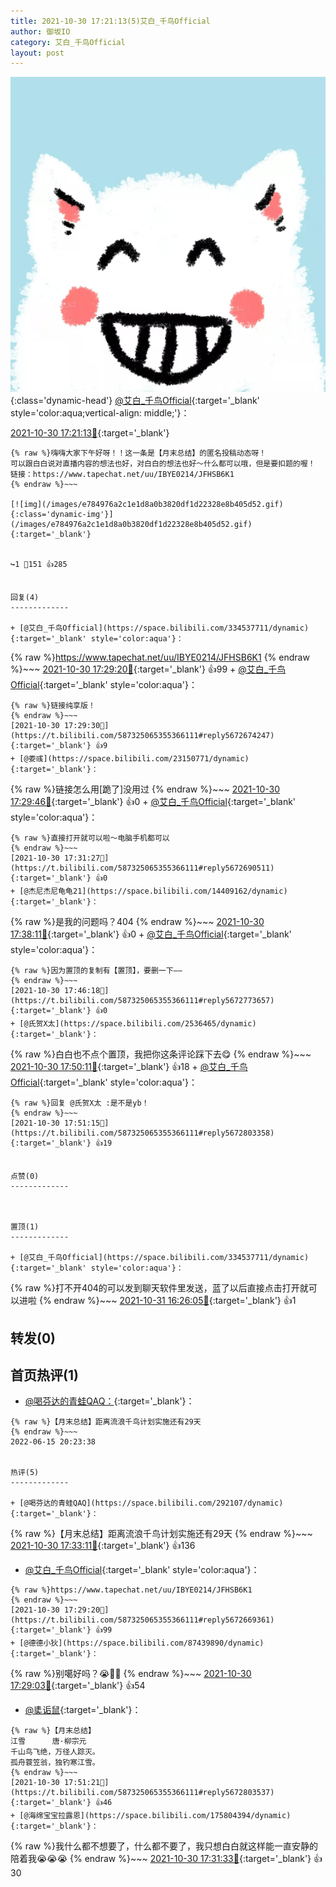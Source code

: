 ```yaml
---
title: 2021-10-30 17:21:13(5)艾白_千鸟Official
author: 御坂IO
category: 艾白_千鸟Official
layout: post
---
```


![img](/images/9ae8b9445fd0665cc014d9080156a45271be73c6.jpg){:class='dynamic-head'}
[@艾白_千鸟Official](https://space.bilibili.com/334537711/dynamic){:target='_blank' style='color:aqua;vertical-align: middle;'}：

[2021-10-30 17:21:13🔗](https://t.bilibili.com/587325065355366111){:target='_blank'}

~~~
{% raw %}嗨嗨大家下午好呀！！这一条是【月末总结】的匿名投稿动态呀！
可以跟白白说对直播内容的想法也好，对白白的想法也好～什么都可以哦，但是要扣题的喔！
链接：https://www.tapechat.net/uu/IBYE0214/JFHSB6K1
{% endraw %}~~~

[![img](/images/e784976a2c1e1d8a0b3820df1d22328e8b405d52.gif){:class='dynamic-img'}](/images/e784976a2c1e1d8a0b3820df1d22328e8b405d52.gif){:target='_blank'}


↪️1 💬151 👍285


回复(4)
-------------

+ [@艾白_千鸟Official](https://space.bilibili.com/334537711/dynamic){:target='_blank' style='color:aqua'}：
~~~
{% raw %}https://www.tapechat.net/uu/IBYE0214/JFHSB6K1
{% endraw %}~~~
[2021-10-30 17:29:20🔗](https://t.bilibili.com/587325065355366111#reply5672669361){:target='_blank'} 👍99
    + [@艾白_千鸟Official](https://space.bilibili.com/334537711/dynamic){:target='_blank' style='color:aqua'}：
~~~
{% raw %}链接纯享版！
{% endraw %}~~~
[2021-10-30 17:29:30🔗](https://t.bilibili.com/587325065355366111#reply5672674247){:target='_blank'} 👍9
+ [@娄彧](https://space.bilibili.com/23150771/dynamic){:target='_blank'}：
~~~
{% raw %}链接怎么用[跪了]没用过
{% endraw %}~~~
[2021-10-30 17:29:46🔗](https://t.bilibili.com/587325065355366111#reply5672674800){:target='_blank'} 👍0
    + [@艾白_千鸟Official](https://space.bilibili.com/334537711/dynamic){:target='_blank' style='color:aqua'}：
~~~
{% raw %}直接打开就可以啦～电脑手机都可以
{% endraw %}~~~
[2021-10-30 17:31:27🔗](https://t.bilibili.com/587325065355366111#reply5672690511){:target='_blank'} 👍0
+ [@杰尼杰尼龟龟21](https://space.bilibili.com/14409162/dynamic){:target='_blank'}：
~~~
{% raw %}是我的问题吗？404
{% endraw %}~~~
[2021-10-30 17:38:11🔗](https://t.bilibili.com/587325065355366111#reply5672731624){:target='_blank'} 👍0
    + [@艾白_千鸟Official](https://space.bilibili.com/334537711/dynamic){:target='_blank' style='color:aqua'}：
~~~
{% raw %}因为置顶的复制有【置顶】，要删一下——
{% endraw %}~~~
[2021-10-30 17:46:18🔗](https://t.bilibili.com/587325065355366111#reply5672773657){:target='_blank'} 👍0
+ [@氏贺X太](https://space.bilibili.com/2536465/dynamic){:target='_blank'}：
~~~
{% raw %}白白也不点个置顶，我把你这条评论踩下去😋
{% endraw %}~~~
[2021-10-30 17:50:11🔗](https://t.bilibili.com/587325065355366111#reply5672806226){:target='_blank'} 👍18
    + [@艾白_千鸟Official](https://space.bilibili.com/334537711/dynamic){:target='_blank' style='color:aqua'}：
~~~
{% raw %}回复 @氏贺X太 :是不是yb！
{% endraw %}~~~
[2021-10-30 17:51:15🔗](https://t.bilibili.com/587325065355366111#reply5672803358){:target='_blank'} 👍19


点赞(0)
-------------



置顶(1)
-------------

+ [@艾白_千鸟Official](https://space.bilibili.com/334537711/dynamic){:target='_blank' style='color:aqua'}：
~~~
{% raw %}打不开404的可以发到聊天软件里发送，蓝了以后直接点击打开就可以进啦
{% endraw %}~~~
[2021-10-31 16:26:05🔗](https://t.bilibili.com/587325065355366111#reply5679150534){:target='_blank'} 👍1


转发(0)
-------------



首页热评(1)
-------------

+ [@喝芬达的青蛙QAQ：](https://space.bilibili.com/292107/dynamic){:target='_blank'}：
~~~
{% raw %}【月末总结】距离流浪千鸟计划实施还有29天
{% endraw %}~~~
2022-06-15 20:23:38


热评(5)
-------------

+ [@喝芬达的青蛙QAQ](https://space.bilibili.com/292107/dynamic){:target='_blank'}：
~~~
{% raw %}【月末总结】距离流浪千鸟计划实施还有29天
{% endraw %}~~~
[2021-10-30 17:33:11🔗](https://t.bilibili.com/587325065355366111#reply5672697209){:target='_blank'} 👍136
+ [@艾白_千鸟Official](https://space.bilibili.com/334537711/dynamic){:target='_blank' style='color:aqua'}：
~~~
{% raw %}https://www.tapechat.net/uu/IBYE0214/JFHSB6K1
{% endraw %}~~~
[2021-10-30 17:29:20🔗](https://t.bilibili.com/587325065355366111#reply5672669361){:target='_blank'} 👍99
+ [@德德小狄](https://space.bilibili.com/87439890/dynamic){:target='_blank'}：
~~~
{% raw %}别噶好吗？😭🙏🏻
{% endraw %}~~~
[2021-10-30 17:29:03🔗](https://t.bilibili.com/587325065355366111#reply5672668813){:target='_blank'} 👍54
+ [@奊诟鼠](https://space.bilibili.com/11003443/dynamic){:target='_blank'}：
~~~
{% raw %}【月末总结】
江雪      唐·柳宗元
千山鸟飞绝，万径人踪灭。
孤舟蓑笠翁，独钓寒江雪。
{% endraw %}~~~
[2021-10-30 17:51:21🔗](https://t.bilibili.com/587325065355366111#reply5672803537){:target='_blank'} 👍46
+ [@海绵宝宝拉露恩](https://space.bilibili.com/175804394/dynamic){:target='_blank'}：
~~~
{% raw %}我什么都不想要了，什么都不要了，我只想白白就这样能一直安静的陪着我😭😭😭
{% endraw %}~~~
[2021-10-30 17:31:33🔗](https://t.bilibili.com/587325065355366111#reply5672688726){:target='_blank'} 👍30


